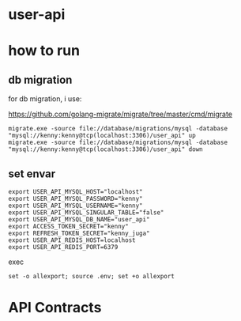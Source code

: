 # user-api

# how to run

## db migration

for db migration, i use:

https://github.com/golang-migrate/migrate/tree/master/cmd/migrate

```
migrate.exe -source file://database/migrations/mysql -database "mysql://kenny:kenny@tcp(localhost:3306)/user_api" up
migrate.exe -source file://database/migrations/mysql -database "mysql://kenny:kenny@tcp(localhost:3306)/user_api" down
```

## set envar

```shell
export USER_API_MYSQL_HOST="localhost"
export USER_API_MYSQL_PASSWORD="kenny"
export USER_API_MYSQL_USERNAME="kenny"
export USER_API_MYSQL_SINGULAR_TABLE="false"
export USER_API_MYSQL_DB_NAME="user_api"
export ACCESS_TOKEN_SECRET="kenny"
export REFRESH_TOKEN_SECRET="kenny_juga"
export USER_API_REDIS_HOST=localhost
export USER_API_REDIS_PORT=6379
```

exec

```shell
set -o allexport; source .env; set +o allexport
```
# API Contracts
